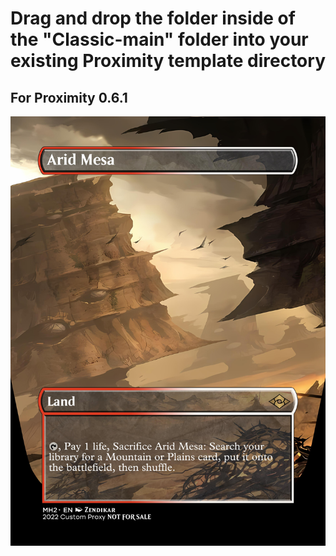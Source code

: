 # Drag and drop the folder inside of the "Classic-main" folder into your existing Proximity template directory

## For Proximity 0.6.1

![alt text](https://github.com/myojin223/BorderlessM/blob/main/BorderlessM/Preview%20Images/%5BPreview%5D%20Arid%20Mesa%20(BorderlessM).jpg?raw=true)